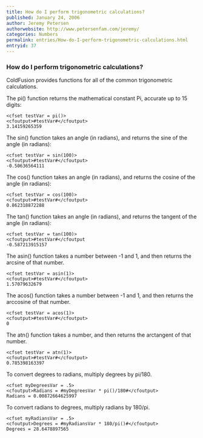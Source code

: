 ```yaml
---
title: How do I perform trigonometric calculations?
published: January 24, 2006
author: Jeremy Petersen
authorwebsite: http://www.petersenfam.com/jeremy/
categories: Numbers
permalink: entries/How-do-I-perform-trigonometric-calculations.html
entryid: 37
---
```


<h3>How do I perform trigonometric calculations?</h3>

<p>
ColdFusion provides functions for all of the common trigonometric calculations.
</p>

<p>
The pi() function returns the mathematical constant Pi, accurate up to 15 digits:
</p>

<pre><code class="language-markup">&lt;cfset testVar = pi()&gt;
&lt;cfoutput&gt;#testVar#&lt;/cfoutput&gt;
3.14159265359
</code></pre>

<p>
The sin() function takes an angle (in radians), and returns the sine of the angle (in radians):
</p>

<pre><code class="language-markup">&lt;cfset testVar = sin(100)&gt;
&lt;cfoutput&gt;#testVar#&lt;/cfoutput&gt;
-0.50636564111
</code></pre>

<p>
The cos() function takes an angle (in radians), and returns the cosine of the angle (in radians):
</p>

<pre><code class="language-markup">&lt;cfset testVar = cos(100)&gt;
&lt;cfoutput&gt;#testVar#&lt;/cfoutput&gt;
0.862318872288
</code></pre>

<p>
The tan() function takes an angle (in radians), and returns the tangent of the angle (in radians):
</p>

<pre><code class="language-markup">&lt;cfset testVar = tan(100)&gt;
&lt;cfoutput&gt;#testVar#&lt;/cfoutput
-0.587213915157
</code></pre>

<p>
The asin() function takes a number between -1 and 1, and then returns the arcsine of that number.
</p>

<pre><code class="language-markup">&lt;cfset testVar = asin(1)&gt;
&lt;cfoutput&gt;#testVar#&lt;/cfoutput&gt;
1.57079632679
</code></pre>

<p>
The acos() function takes a number between -1 and 1, and then returns the arccosine of that number.
</p>

<pre><code class="language-markup">&lt;cfset testVar = acos(1)&gt;
&lt;cfoutput&gt;#testVar#&lt;/cfoutput&gt;
0
</code></pre>

<p>
The atn() function takes a number, and then returns the arctangent of that number.
</p>

<pre><code class="language-markup">&lt;cfset testVar = atn(1)&gt;
&lt;cfoutput&gt;#testVar#&lt;/cfoutput&gt;
0.785398163397
</code></pre>

<p>
To convert degrees to radians, multiply degrees by pi/180. 
</p>

<pre><code class="language-markup">&lt;cfset myDegreesVar = .5&gt;
&lt;cfoutput&gt;Radians = #myDegreesVar * pi()/180#&lt;/cfoutput&gt;
Radians = 0.00872664625997 
</code></pre>

<p>
To convert radians to degrees, multiply radians by 180/pi.
</p>

<pre><code class="language-markup">&lt;cfset myRadiansVar = .5&gt;
&lt;cfoutput&gt;Degrees = #myRadiansVar * 180/pi()#&lt;/cfoutput&gt;
Degrees = 28.6478897565 
</code></pre>



